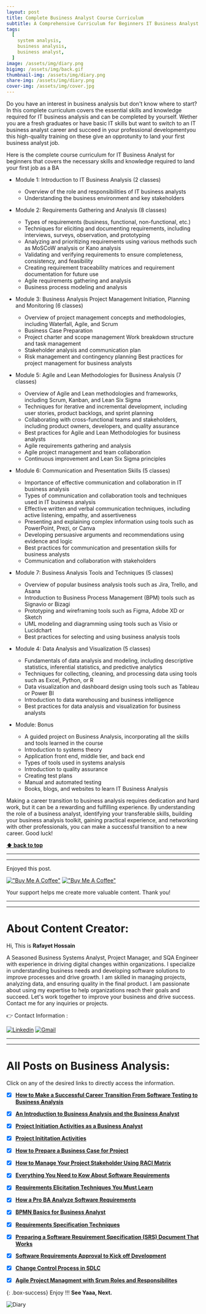 ```yaml
---
layout: post
title: Complete Business Analyst Course Curriculum
subtitle: A Comprehensive Curriculum for Beginners IT Business Analyst Course
tags:
  [
    system analysis,
    business analysis,
    business analyst,
  ]
image: /assets/img/diary.png
bigimg: /assets/img/back.gif
thumbnail-img: /assets/img/diary.png
share-img: /assets/img/diary.png
cover-img: /assets/img/cover.jpg
---
```


Do you have an interest in business analysis but don't know where to start? In this complete curriculum covers the essential skills and knowledge required for IT business analysis and can be completed by yourself. Wether you are a fresh  graduates or have basic IT skills  but want to switch to an IT business analyst career and succeed in your professional developmentyou this high-quality training on these give an opprotunity to land your first business analyst job.


Here is the complete course curriculum for IT Business Analyst for beginners that covers the necessary skills and knowledge required to land your first job as a BA

- Module 1: Introduction to IT Business Analysis (2 classes)
     - Overview of the role and responsibilities of IT business analysts
     - Understanding the business environment and key stakeholders
    

- Module 2: Requirements Gathering and Analysis (8 classes)
     - Types of requirements (business, functional, non-functional, etc.)
     - Techniques for eliciting and documenting requirements, including interviews, surveys, observation, and prototyping
     - Analyzing and prioritizing requirements using various methods such as MoSCoW analysis or Kano analysis
     - Validating and verifying requirements to ensure completeness, consistency, and feasibility
     - Creating requirement traceability matrices and requirement documentation for future use
     - Agile requirements gathering and analysis
     - Business process modeling and analysis

- Module 3: Business Analysis Project Management Initiation, Planning and Monitoring (6 classes)
     - Overview of project management concepts and methodologies, including Waterfall, Agile, and Scrum
     - Business Case Preparation
     - Project charter and scope management
     Work breakdown structure and task management
     - Stakeholder analysis and communication plan
     - Risk management and contingency planning
     Best practices for project management for business analysts
     

- Module 5: Agile and Lean Methodologies for Business Analysis (7 classes)
    -  Overview of Agile and Lean methodologies and frameworks, including Scrum, Kanban, and Lean Six Sigma
    - Techniques for iterative and incremental development, including user stories, product backlogs, and sprint planning
    -  Collaborating with cross-functional teams and stakeholders, including product owners, developers, and quality assurance
    - Best practices for Agile and Lean Methodologies for business analysts
    - Agile requirements gathering and analysis
    - Agile project management and team collaboration
    - Continuous improvement and Lean Six Sigma principles

- Module 6: Communication and Presentation Skills (5 classes)
     - Importance of effective communication and collaboration in IT business analysis
     - Types of communication and collaboration tools and techniques used in IT business analysis
    -  Effective written and verbal communication techniques, including active listening, empathy, and assertiveness
    -  Presenting and explaining complex information using tools such as PowerPoint, Prezi, or Canva
    - Developing persuasive arguments and recommendations using evidence and logic
    - Best practices for communication and presentation skills for business analysts
    - Communication and collaboration with stakeholders

- Module 7: Business Analysis Tools and Techniques (5 classes)
    - Overview of popular business analysis tools such as Jira, Trello, and Asana
    - Introduction to Business Process Management (BPM) tools such as Signavio or Bizagi
    - Prototyping and wireframing tools such as Figma, Adobe XD or Sketch
    - UML modeling and diagramming using tools such as Visio or Lucidchart
    - Best practices for selecting and using business analysis tools

- Module 4: Data Analysis and Visualization (5 classes)
    -  Fundamentals of data analysis and modeling, including descriptive statistics, inferential statistics, and predictive analytics
    -  Techniques for collecting, cleaning, and processing data using tools such as Excel, Python, or R
    -  Data visualization and dashboard design using tools such as Tableau or Power BI
    - Introduction to data warehousing and business intelligence
    - Best practices for data analysis and visualization for business analysts

- Module: Bonus
     -  A guided project on Business Analysis, incorporating all the skills and tools learned in the course
     -  Introduction to systems theory
     -  Application front end, middle tier, and back end
     -  Types of tools used in systems analysis
     -  Introduction to quality assurance
     -  Creating test plans
     -  Manual and automated testing
     -  Books, blogs, and websites to learn IT Business Analysis



Making a career transition to business analysis requires dedication and hard work, but it can be a rewarding and fulfilling experience. By understanding the role of a business analyst, identifying your transferable skills, building your business analysis toolkit, gaining practical experience, and networking with other professionals, you can make a successful transition to a new career. Good luck!


**[⬆ back to top](#understand-the-role-of-a-business-analyst)**

---

---

Enjoyed this post.

[!["Buy Me A Coffee"](https://www.buymeacoffee.com/assets/img/custom_images/orange_img.png)](https://www.buymeacoffee.com/rafayetanalyst/) [!["Buy Me A Coffee"](https://www.buymeacoffee.com/assets/img/custom_images/orange_img.png)](https://www.buymeacoffee.com/rafayetanalyst/)

Your support helps me create more valuable content. Thank you!

---

---

# About Content Creator:

Hi, This is **Rafayet Hossain**

A Seasoned Business Systems Analyst, Project Manager, and SQA Engineer with experience in driving digital changes within organizations. I specialize in understanding business needs and developing software solutions to improve processes and drive growth. I am skilled in managing projects, analyzing data, and ensuring quality in the final product. I am passionate about using my expertise to help organizations reach their goals and succeed. Let's work together to improve your business and drive success. Contact me for any inquiries or projects.

👉 Contact Information :

[![Linkedin](https://img.shields.io/badge/-LinkedIn-blue?style=flat&logo=Linkedin&logoColor=white)](https://www.linkedin.com/in/rafayethossain/)
[![Gmail](https://img.shields.io/badge/-Gmail-c14438?style=flat&logo=Gmail&logoColor=white)](mailto:rafayet13@gmail.com)

---

---

 
# All Posts on Business Analysis:  

Click on any of the desired links to directly access the information.

- [x]  [**How to Make a Successful Career Transition From Software Testing to Business Analysis**](https://rafayethossain.github.io/2019-01-15-How-to-Tranisition-to-Business-Analysis-from-Software-Testing/
)
- [x]  [**An Introduction to Business Analysis and the Business Analyst**](https://rafayethossain.github.io/2019-01-22-Introduction-to-Business-Analysis/)
- [x]  [**Project Initiation Activities as a Business Analyst**](https://rafayethossain.github.io/2019-02-07-Project-Initiation-Business-Analysis-Activities/)
- [x]  [**Project Inititation Activities**](https://rafayethossain.github.io/2019-02-25-How-to-Prepare-Business-Case-Business-Analyst/)
- [x]  [**How to Prepare a Business Case for Project**](https://rafayethossain.github.io/2019-02-25-How-to-Prepare-Business-Case-Business-Analyst/)
- [x]  [**How to Manage Your Project Stakeholder Using RACI Matrix**](https://rafayethossain.github.io/2019-02-27-Stakeholder-Management-Business-Analyst/)  
- [x]  [**Everything You Need to Kow About Software Requirements**](https://rafayethossain.github.io/2019-03-03-What-is-Software-Requirements/)
- [x]  [**Requirements Elicitation Techniques You Must Learn**](https://rafayethossain.github.io/2019-03-30-Requirement-Elicitation-Complete-Guidelines/)
- [x]  [**How a Pro BA Analyze Software Requirements**](https://rafayethossain.github.io/2019-04-04-Requirement-Analysis-Guidelines/)
- [x]  [**BPMN Basics for Business Analyst**](https://rafayethossain.github.io/2019-04-20-BPMN-Basic-Guidelines-with-Example/)
- [x]  [**Requirements Specification Techniques**](https://rafayethossain.github.io/2019-05-01-Requirement-Specification-Techniques/)
- [x]  [**Preparing a Software Requirement Specification (SRS) Document That Works**](https://rafayethossain.github.io/2019-05-07-How-to-Write-SRS-Document/)
- [x]  [**Software Requirements Approval to Kick off Development**](https://rafayethossain.github.io/2019-06-06-Requirement-Approval-Process/)
- [x]  [**Change Control Process in SDLC**](https://rafayethossain.github.io/2019-07-07-Change-Control-Process-in-SDLC/)
- [x]  [**Agile Project Managment with Srum Roles and Responsibilites**](https://rafayethossain.github.io/2022-10-10-Agile-Scrum-in-a-Nutshell/)




{: .box-success}
Enjoy !!!
**See Yaaa, Next.**

![Diary](/assets/img/diary.png "Diary")
